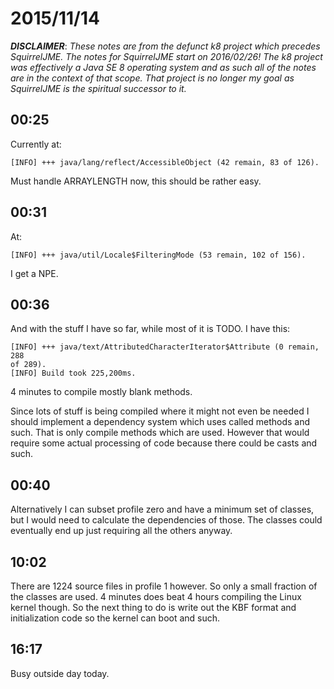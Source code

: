 # 2015/11/14

***DISCLAIMER***: _These notes are from the defunct k8 project which_
_precedes SquirrelJME. The notes for SquirrelJME start on 2016/02/26!_
_The k8 project was effectively a Java SE 8 operating system and as such_
_all of the notes are in the context of that scope. That project is no_
_longer my goal as SquirrelJME is the spiritual successor to it._

## 00:25

Currently at:

	[INFO] +++ java/lang/reflect/AccessibleObject (42 remain, 83 of 126).

Must handle ARRAYLENGTH now, this should be rather easy.

## 00:31

At:

	[INFO] +++ java/util/Locale$FilteringMode (53 remain, 102 of 156).

I get a NPE.

## 00:36

And with the stuff I have so far, while most of it is TODO. I have this:

	[INFO] +++ java/text/AttributedCharacterIterator$Attribute (0 remain, 288
	of 289).
	[INFO] Build took 225,200ms.

4 minutes to compile mostly blank methods.

Since lots of stuff is being compiled where it might not even be needed I
should implement a dependency system which uses called methods and such. That
is only compile methods which are used. However that would require some actual
processing of code because there could be casts and such.

## 00:40

Alternatively I can subset profile zero and have a minimum set of classes, but
I would need to calculate the dependencies of those. The classes could
eventually end up just requiring all the others anyway.

## 10:02

There are 1224 source files in profile 1 however. So only a small fraction of
the classes are used. 4 minutes does beat 4 hours compiling the Linux kernel
though. So the next thing to do is write out the KBF format and initialization
code so the kernel can boot and such.

## 16:17

Busy outside day today.

